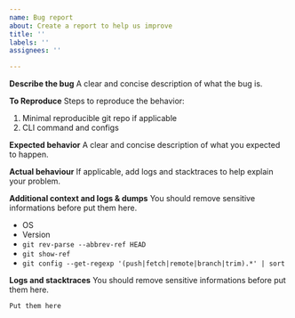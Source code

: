```yaml
---
name: Bug report
about: Create a report to help us improve
title: ''
labels: ''
assignees: ''

---
```


**Describe the bug**
A clear and concise description of what the bug is.

**To Reproduce**
Steps to reproduce the behavior:
1. Minimal reproducible git repo if applicable
2. CLI command and configs

**Expected behavior**
A clear and concise description of what you expected to happen.

**Actual behaviour**
If applicable, add logs and stacktraces to help explain your problem.

**Additional context and logs & dumps**
You should remove sensitive informations before put them here.
 - OS
 - Version
 - `git rev-parse --abbrev-ref HEAD`
 - `git show-ref`
 - `git config --get-regexp '(push|fetch|remote|branch|trim).*' | sort`

**Logs and stacktraces**
You should remove sensitive informations before put them here.
```
Put them here
```

